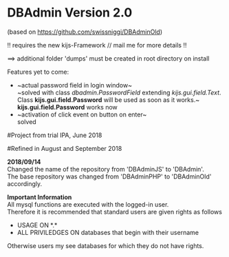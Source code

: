 # DBAdmin Version 2.0

(based on https://github.com/swissniggi/DBAdminOld)

!! requires the new kijs-Framework // mail me for more details !!

==> additional folder 'dumps' must be created in root directory on install

Features yet to come:

- ~actual password field in login window~<br />~solved with class _dbadmin.PasswordField_ extending _kijs.gui.field.Text_.<br />Class __kijs.gui.field.Password__ will be used as soon as it works.~<br />
__kijs.gui.field.Password__ works now
- ~activation of click event on button on enter~<br />solved

#Project from trial IPA, June 2018

#Refined in August and September 2018

__2018/09/14__<br />
Changed the name of the repository from 'DBAdminJS' to 'DBAdmin'.</br>
The base repository was changed from 'DBAdminPHP' to 'DBAdminOld' accordingly.

__Important Information__<br />
All mysql functions are executed with the logged-in user.<br />
Therefore it is recommended that standard users are given rights as follows<br />
- USAGE ON \*.\*<br />
- ALL PRIVILEDGES ON databases that begin with their username

Otherwise users my see databases for which they do not have rights.
